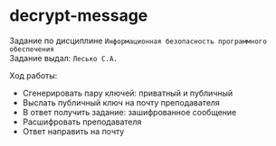 # decrypt-message
 
Задание по дисциплине `Информационная безопасность программного обеспечения`  
Задание выдал: `Лесько С.А.`

Ход работы:  
* Сгенерировать пару ключей: приватный и публичный
* Выслать публичный ключ на почту преподавателя
* В ответ получить задание: зашифрованное сообщение
* Расшифровать преподавателя
* Ответ направить на почту
